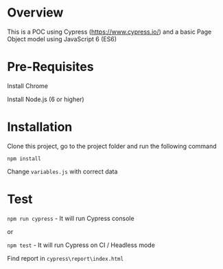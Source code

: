 # Overview

This is a POC using Cypress (https://www.cypress.io/) and a basic Page Object model using JavaScript 6 (ES6)

# Pre-Requisites

Install Chrome

Install Node.js (6 or higher)

# Installation

Clone this project, go to the project folder and run the following command

`npm install`

Change `variables.js` with correct data

# Test

`npm run cypress` - It will run Cypress console

or

`npm test` - It will run Cypress on CI / Headless mode

Find report in `cypress\report\index.html`
